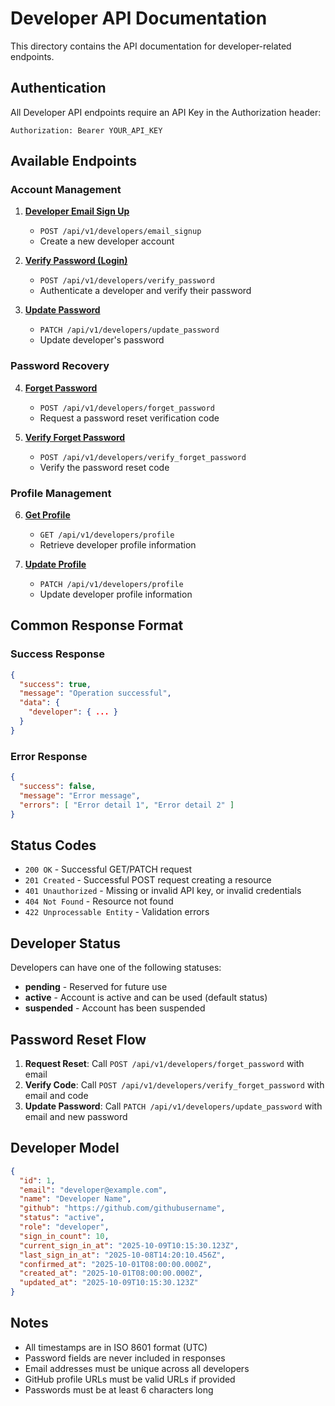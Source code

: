 # Developer API Documentation

This directory contains the API documentation for developer-related endpoints.

## Authentication

All Developer API endpoints require an API Key in the Authorization header:

```
Authorization: Bearer YOUR_API_KEY
```

## Available Endpoints

### Account Management

1. **[Developer Email Sign Up](email_signup.md)**
   - `POST /api/v1/developers/email_signup`
   - Create a new developer account

2. **[Verify Password (Login)](verify_password.md)**
   - `POST /api/v1/developers/verify_password`
   - Authenticate a developer and verify their password

3. **[Update Password](update_password.md)**
   - `PATCH /api/v1/developers/update_password`
   - Update developer's password

### Password Recovery

4. **[Forget Password](forget_password.md)**
   - `POST /api/v1/developers/forget_password`
   - Request a password reset verification code

5. **[Verify Forget Password](verify_forget_password.md)**
   - `POST /api/v1/developers/verify_forget_password`
   - Verify the password reset code

### Profile Management

6. **[Get Profile](get_profile.md)**
   - `GET /api/v1/developers/profile`
   - Retrieve developer profile information

7. **[Update Profile](update_profile.md)**
   - `PATCH /api/v1/developers/profile`
   - Update developer profile information

## Common Response Format

### Success Response

```json
{
  "success": true,
  "message": "Operation successful",
  "data": {
    "developer": { ... }
  }
}
```

### Error Response

```json
{
  "success": false,
  "message": "Error message",
  "errors": [ "Error detail 1", "Error detail 2" ]
}
```

## Status Codes

- `200 OK` - Successful GET/PATCH request
- `201 Created` - Successful POST request creating a resource
- `401 Unauthorized` - Missing or invalid API key, or invalid credentials
- `404 Not Found` - Resource not found
- `422 Unprocessable Entity` - Validation errors

## Developer Status

Developers can have one of the following statuses:

- **pending** - Reserved for future use
- **active** - Account is active and can be used (default status)
- **suspended** - Account has been suspended

## Password Reset Flow

1. **Request Reset**: Call `POST /api/v1/developers/forget_password` with email
2. **Verify Code**: Call `POST /api/v1/developers/verify_forget_password` with email and code
3. **Update Password**: Call `PATCH /api/v1/developers/update_password` with email and new password

## Developer Model

```json
{
  "id": 1,
  "email": "developer@example.com",
  "name": "Developer Name",
  "github": "https://github.com/githubusername",
  "status": "active",
  "role": "developer",
  "sign_in_count": 10,
  "current_sign_in_at": "2025-10-09T10:15:30.123Z",
  "last_sign_in_at": "2025-10-08T14:20:10.456Z",
  "confirmed_at": "2025-10-01T08:00:00.000Z",
  "created_at": "2025-10-01T08:00:00.000Z",
  "updated_at": "2025-10-09T10:15:30.123Z"
}
```

## Notes

- All timestamps are in ISO 8601 format (UTC)
- Password fields are never included in responses
- Email addresses must be unique across all developers
- GitHub profile URLs must be valid URLs if provided
- Passwords must be at least 6 characters long



